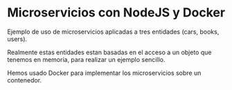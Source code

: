 # Microservicios con NodeJS y Docker

Ejemplo de uso de microservicios aplicadas a tres entidades (cars, books, users).

Realmente estas entidades estan basadas en el acceso a un objeto que tenemos en memoria, para realizar un ejemplo sencillo.

Hemos usado Docker para implementar los microservicios sobre un contenedor.
